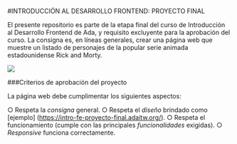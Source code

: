 
#INTRODUCCIÓN AL DESARROLLO FRONTEND: PROYECTO FINAL

El presente repositorio es parte de la etapa final del curso de Introducción al Desarrollo Frontend de Ada, y requisito excluyente para la aprobación del curso. La consigna es, en líneas generales, crear una página web que muestre un listado de personajes de la popular serie animada estadounidense Rick and Morty.

<img src="https://cdn.hobbyconsolas.com/sites/navi.axelspringer.es/public/media/image/2021/06/rick-morty-2381623.jpg">

###Criterios de aprobación del proyecto

La página web debe cumplimentar los siguientes aspectos:

○ Respeta la *consigna* general.
○ Respeta el *diseño* brindado como [ejemplo] (https://intro-fe-proyecto-final.adaitw.org/).
○ Respeta el funcionamiento (cumple con las principales *funcionalidades* exigidas).
○ *Responsive* funciona correctamente.
